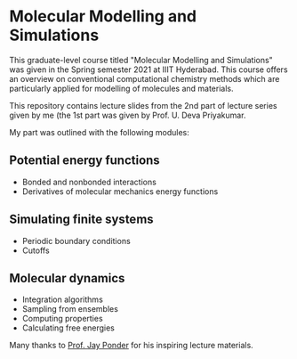 # Molecular Modelling and Simulations

This graduate-level course titled "Molecular Modelling and Simulations" was given in the Spring semester 2021 at IIIT Hyderabad. This course offers an overview on conventional computational chemistry methods which are particularly applied for modelling of molecules and materials.

This repository contains lecture slides from the 2nd part of lecture series given by me (the 1st part was given by Prof. U. Deva Priyakumar.

My part was outlined with the following modules:

## Potential energy functions

 - Bonded and nonbonded interactions
 - Derivatives of molecular mechanics energy functions

## Simulating finite systems

 - Periodic boundary conditions
 - Cutoffs

## Molecular dynamics

 - Integration algorithms
 - Sampling from ensembles
 - Computing properties
 - Calculating free energies

Many thanks to [Prof. Jay Ponder](https://dasher.wustl.edu) for his inspiring lecture materials.
